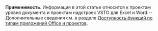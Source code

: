   **Применимость**. Информация в этой статье относится к проектам уровня документа и проектам надстроек VSTO для Excel и Word.\-\- Дополнительные сведения см. в разделе [Доступность функций по типам приложений Office и проектов](../../vsto/features-available-by-office-application-and-project-type.md).

  